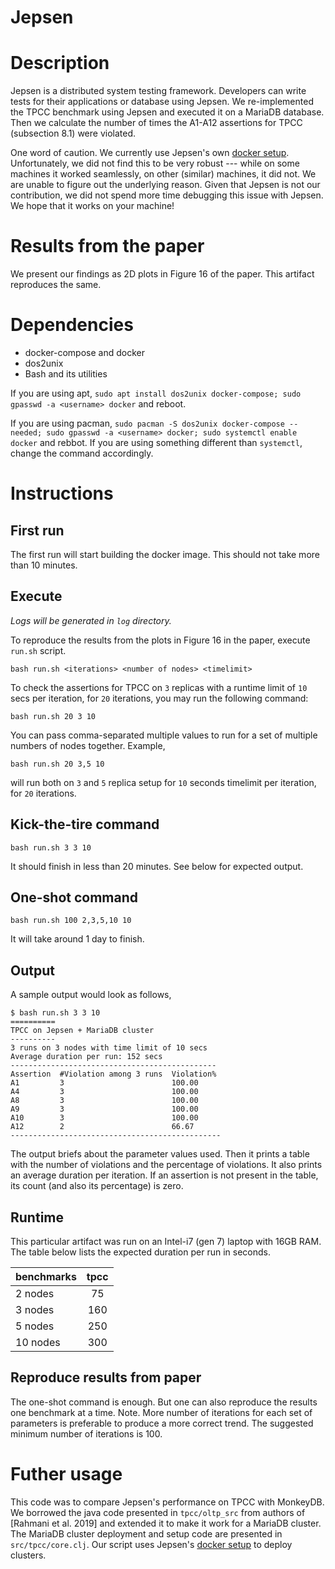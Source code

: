 Jepsen
======

# Description
Jepsen is a distributed system testing framework. Developers can write tests for their applications or database using Jepsen. We re-implemented the TPCC benchmark using Jepsen and executed it on a MariaDB database. Then we calculate the number of times the A1-A12 assertions for TPCC (subsection 8.1) were violated. 

One word of caution. We currently use Jepsen's own [docker setup](https://github.com/jepsen-io/jepsen/tree/main/docker). Unfortunately, we did not find this to be very robust --- while on some machines it worked seamlessly, on other (similar) machines, it did not. We are unable to figure out the underlying reason. Given that Jepsen is not our contribution, we did not spend more time debugging this issue with Jepsen. We hope that it works on your machine! 

# Results from the paper
We present our findings as 2D plots in Figure 16 of the paper. This artifact reproduces the same.

# Dependencies
- docker-compose and docker
- dos2unix
- Bash and its utilities

If you are using apt, `sudo apt install dos2unix docker-compose; sudo gpasswd -a <username> docker` and reboot.

If you are using pacman, `sudo pacman -S dos2unix docker-compose --needed; sudo gpasswd -a <username> docker; sudo systemctl enable docker` and rebbot.
If you are using something different than `systemctl`, change the command accordingly.

# Instructions

## First run

The first run will start building the docker image. This should not take more than 10 minutes.

## Execute

_Logs will be generated in `log` directory._

To reproduce the results from the plots in Figure 16 in the paper, execute `run.sh` script.

`bash run.sh <iterations> <number of nodes> <timelimit>`

To check the assertions for TPCC on `3` replicas with a runtime limit of `10` secs per iteration, for `20` iterations, you may run the following command:

`bash run.sh 20 3 10`

You can pass comma-separated multiple values to run for a set of multiple numbers of nodes together. Example,

`bash run.sh 20 3,5 10`

will run both on `3` and `5` replica setup for `10` seconds timelimit per iteration, for `20` iterations.

## Kick-the-tire command

```
bash run.sh 3 3 10
```

It should finish in less than 20 minutes. See below for expected output.

## One-shot command

```
bash run.sh 100 2,3,5,10 10
```

It will take around 1 day to finish.

## Output

A sample output would look as follows,

```
$ bash run.sh 3 3 10
==========
TPCC on Jepsen + MariaDB cluster
----------
3 runs on 3 nodes with time limit of 10 secs
Average duration per run: 152 secs
----------------------------------------------
Assertion  #Violation among 3 runs  Violation%
A1         3                        100.00
A4         3                        100.00
A8         3                        100.00
A9         3                        100.00
A10        3                        100.00
A12        2                        66.67
-----------------------------------------------
```

The output briefs about the parameter values used. Then it prints a table with the number of violations and the percentage of violations.
It also prints an average duration per iteration. If an assertion is not present in the table, its count (and also its percentage) is zero.

## Runtime
This particular artifact was run on an Intel-i7 (gen 7) laptop with 16GB RAM. The table below lists the expected duration per run in seconds.

| benchmarks | tpcc |
|-|:-:|
| 2 nodes | 75 |
| 3 nodes | 160 |
| 5 nodes | 250 |
| 10 nodes | 300 |

## Reproduce results from paper

The one-shot command is enough. But one can also reproduce the results one benchmark at a time. Note. More number of iterations for each set of parameters is preferable to produce a more correct trend. The suggested minimum number of iterations is 100.

# Futher usage

This code was to compare Jepsen's performance on TPCC with MonkeyDB. We borrowed the java code presented in `tpcc/oltp_src` from authors of [Rahmani et al. 2019] and extended it to make it work for a MariaDB cluster. The MariaDB cluster deployment and setup code are presented in `src/tpcc/core.clj`. Our script uses Jepsen's [docker setup](https://github.com/jepsen-io/jepsen/tree/main/docker) to deploy clusters.
